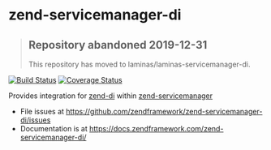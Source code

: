 # zend-servicemanager-di

> ## Repository abandoned 2019-12-31
>
> This repository has moved to laminas/laminas-servicemanager-di.

[![Build Status](https://secure.travis-ci.org/zendframework/zend-servicemanager-di.svg?branch=master)](https://secure.travis-ci.org/zendframework/zend-servicemanager-di)
[![Coverage Status](https://coveralls.io/repos/github/zendframework/zend-servicemanager-di/badge.svg?branch=master)](https://coveralls.io/github/zendframework/zend-servicemanager-di?branch=master)

Provides integration for [zend-di](https://github.com/zendframework/zend-di)
within [zend-servicemanager](https://github.com/zendframework/zend-servicemanager)

- File issues at https://github.com/zendframework/zend-servicemanager-di/issues
- Documentation is at https://docs.zendframework.com/zend-servicemanager-di/